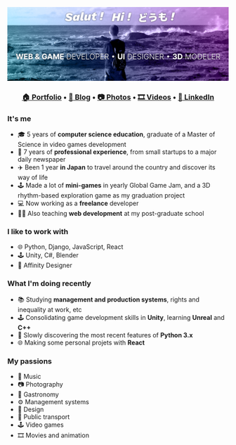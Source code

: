 ![Header](header.png)

<h3 align="center"><b><a href="https://michaelhubert.me/">🏠 Portfolio</a></b> • <b><a href="https://blog.michaelhubert.me/">📰 Blog</a></b> • <b><a href="https://www.flickr.com/people/komanaki/">📷 Photos</a></b> • <b><a href="https://vimeo.com/michaelhubert">🎞️ Videos</a></b> • <b><a href="https://www.linkedin.com/in/michaelhubertme/">👔 LinkedIn</a></b></h3>

### It's me

* 🎓 5 years of **computer science education**, graduate of a Master of Science in video games development
* 🏢 7 years of **professional experience**, from small startups to a major daily newspaper
* ✈️ Been 1 year **in Japan** to travel around the country and discover its way of life
* 🕹️ Made a lot of **mini-games** in yearly Global Game Jam, and a 3D rhythm-based exploration game as my graduation project
* 💻 Now working as a **freelance** developer
* 👨‍🏫 Also teaching **web development** at my post-graduate school

### I like to work with

* 🌐 Python, Django, JavaScript, React
* 🕹️ Unity, C#, Blender
* 🎨 Affinity Designer

### What I'm doing recently

* 📚 Studying **management and production systems**, rights and inequality at work, etc
* 🕹️ Consolidating game development skills in **Unity**, learning **Unreal** and **C++**
* 🐍 Slowly discovering the most recent features of **Python 3.x**
* 🌐 Making some personal projets with **React**

### My passions

* 🎵 Music
* 📷 Photography
* 🍜 Gastronomy
* ⚙️ Management systems
* 🎨 Design
* 🚆 Public transport
* 🕹️ Video games
* 🎞️ Movies and animation
